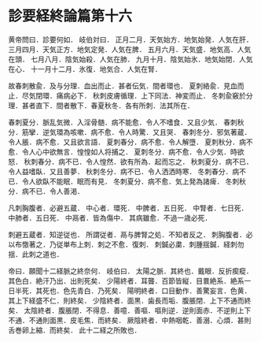 # 診要経終論篇第十六

黄帝問曰．診要何如．
岐伯対曰．
正月二月．天気始方．地気始発．人気在肝．
三月四月．天気正方．地気定発．人気在脾．
五月六月．天気盛．地気高．人気在頭．
七月八月．陰気始殺．人気在肺．
九月十月．陰気始氷．地気始閉．人気在心．
十一月十二月．氷復．地気合．人気在腎．

故春刺散兪．及与分理．血出而止．甚者伝気．間者環也．
夏刺絡兪．見血而止．尽気閉環．痛病必下．
秋刺皮膚循理．上下同法．神変而止．
冬刺兪竅於分理．甚者直下．間者散下．春夏秋冬．各有所刺．法其所在．

春刺夏分．脈乱気微．入淫骨髄．病不能愈．令人不嗜食．又且少気．
春刺秋分．筋攣．逆気環為咳嗽．病不愈．令人時驚．又且哭．
春刺冬分．邪気著蔵．令人脹．病不愈．又且欲言語．
夏刺春分．病不愈．令人解墮．
夏刺秋分．病不愈．令人心中欲無言．惶惶如人将捕之．
夏刺冬分．病不愈．令人少気．時欲怒．
秋刺春分．病不已．令人惶然．欲有所為．起而忘之．
秋刺夏分．病不已．令人益嗜臥．又且善夢．
秋刺冬分．病不已．令人洒洒時寒．
冬刺春分．病不已．令人欲臥不能眠．眠而有見．
冬刺夏分．病不愈．気上発為諸痺．
冬刺秋分．病不已．令人善渇．

凡刺胸腹者．必避五蔵．
中心者．環死．
中脾者．五日死．
中腎者．七日死．
中肺者．五日死．
中鬲者．皆為傷中．
其病雖愈．不過一歳必死．

刺避五蔵者．知逆従也．
所謂従者．鬲与脾腎之処．不知者反之．
刺胸腹者．必以布憿著之．乃従単布上刺．刺之不愈．復刺．
刺鍼必粛．刺腫揺鍼．経刺勿揺．此刺之道也．

帝曰．願聞十二経脈之終奈何．
岐伯曰．
太陽之脈．其終也．戴眼．反折瘈瘲．其色白．絶汗乃出．出則死矣．
少陽終者．耳聾．百節皆縦．目睘絶系．絶系一日半死．其死也．色先青白．乃死矣．
陽明終者．口目動作．善驚妄言．色黄．其上下経盛不仁．則終矣．
少陰終者．面黒．歯長而垢．腹脹閉．上下不通而終矣．
太陰終者．腹脹閉．不得息．善噫．善嘔．嘔則逆．逆則面赤．不逆則上下不通．不通則面黒．皮毛焦．而終矣．
厥陰終者．中熱咽乾．善溺．心煩．甚則舌巻卵上縮．而終矣．
此十二経之所敗也．